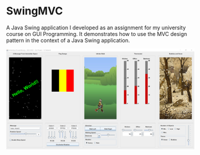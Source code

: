# SwingMVC
A Java Swing application I developed as an assignment for my university course on GUI Programming. It demonstrates how to use the MVC design pattern in the context of a Java Swing application.

![Screenshot](screenshot.png)
